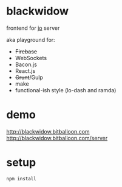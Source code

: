 # blackwidow
frontend for [jo](http://github.com/zemlanin/jo) server

aka playground for:
- ~~Firebase~~
- WebSockets
- Bacon.js
- React.js
- ~~Grunt~~/Gulp
- make
- functional-ish style (lo-dash and ramda)

# demo
http://blackwidow.bitballoon.com  
http://blackwidow.bitballoon.com/server

# setup
```bash
npm install
```
